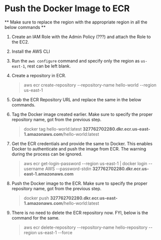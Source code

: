 # Push the Docker Image to ECR

** Make sure to replace the region with the appropriate region in all the below commands **

1. Create an IAM Role with the Admin Policy (???) and attach the Role to the EC2.

1. Install the AWS CLI

1. Run the `aws configure` command and specify only the region as `us-east-1`, rest can be left blank.

1. Create a repository in ECR.
    >aws ecr create-repository --repository-name hello-world --region us-east-1

1. Grab the ECR Repository URL and replace the same in the below commands.

1. Tag the Docker image created earlier. Make sure to specify the proper repository name, got from the previous step.
    >docker tag hello-world:latest **327762702280.dkr.ecr.us-east-1.amazonaws.com**/hello-world:latest

1. Get the ECR credentials and provide the same to Docker. This enables Docker to authenticate and push the image from ECR. The warning during the process can be ignored.
    >aws ecr get-login-password --region us-east-1 | docker login --username AWS --password-stdin **327762702280.dkr.ecr.us-east-1.amazonaws.com**

1. Push the Docker image to the ECR. Make sure to specify the proper repository name, got from the previous step.
    >docker push **327762702280.dkr.ecr.us-east-1.amazonaws.com**/hello-world:latest

1. There is no need to delete the ECR repository now. FYI, below is the command for the same.
    >aws ecr delete-repository --repository-name hello-repository --region us-east-1 --force